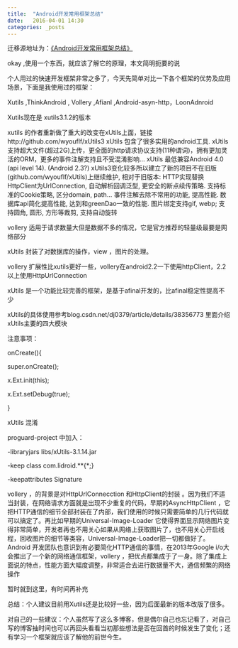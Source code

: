```yaml
---
title:  "Android开发常用框架总结"
date:   2016-04-01 14:30
categories: _posts
---
```


迁移源地址为：<a href="http://bgwan.blog.163.com/blog/static/2393010162016229114244345/">《Android开发常用框架总结》</a>

okay ,使用一个东西，就应该了解它的原理，本文简明扼要的说



个人用过的快速开发框架非常之多了，今天先简单对比一下各个框架的优势及应用场景，下面是我使用过的框架：

Xutils ,ThinkAndroid , Vollery ,Afianl ,Android-asyn-http，LoonAdnroid

Xutils现在是 xutils3.1.2的版本

xutils 的作者重新做了重大的改变在xUtils上面，链接http://github.com/wyouflf/xUtils3
xUtils 包含了很多实用的android工具.
xUtils 支持超大文件(超过2G)上传，更全面的http请求协议支持(11种谓词)，拥有更加灵活的ORM，更多的事件注解支持且不受混淆影响...
xUtils 最低兼容Android 4.0 (api level 14). (Android 2.3?)
xUtils3变化较多所以建立了新的项目不在旧版(github.com/wyouflf/xUtils)上继续维护, 相对于旧版本:
HTTP实现替换HttpClient为UrlConnection, 自动解析回调泛型, 更安全的断点续传策略.
支持标准的Cookie策略, 区分domain, path...
事件注解去除不常用的功能, 提高性能.
数据库api简化提高性能, 达到和greenDao一致的性能.
图片绑定支持gif, webp; 支持圆角, 圆形, 方形等裁剪, 支持自动旋转


vollery 适用于请求数量大但是数据不多的情况，它是官方推荐的轻量级最要是网络部分

xUtils 封装了对数据库的操作，view ，图片的处理。

vollery 扩展性比xutils更好一些，vollery在android2.2一下使用httpClient，2.2以上使用HttpUrlConnection

xUtils 是一个功能比较完善的框架，是基于afinal开发的，比afinal稳定性提高不少

xUtils的具体使用参考blog.csdn.net/dj0379/article/details/38356773 里面介绍xUtils主要的四大模块

注意事项：

onCreate(){

super.onCreate();

x.Ext.init(this);

x.Ext.setDebug(true);

}

xUtils 混淆

proguard-project 中加入：

-libraryjars libs/xUtils-3.1.14.jar

-keep class com.lidroid.**{*;}

-keepattributes Signature



vollery ，的背景是对HttpUrlConnecction 和HttpClient的封装 。因为我们不适当封装，在网络请求方面就是出现不少重复的代码，早期的AsyncHttpClient ，它把HTTP通信的细节全部封装在了内部，我们使用的时候只需要简单的几行代码就可以搞定了。再比如早期的Universal-Image-Loader  它使得界面显示网络图片变得非常简单，开发者再也不用关心如果从网络上获取图片了，也不用关心开启线程，回收图片的细节等类容，Universal-Image-Loader把一切都做好了。Android 开发团队也意识到有必要简化HTTP通信的事情，在2013年Google i/o大会推出了一个新的网络通信框架，vollery ，把优点都集成于了一身。除了集成上面说的特点，性能方面大幅度调整，非常适合去进行数据量不大，通信频繁的网络操作

暂时就到这里，有时间再补充

总结：个人建议目前用Xutils还是比较好一些，因为后面最新的版本改版了很多。

对自己的一些建议：个人虽然写了这么多博客，但是偶尔自己也忘记看了，对自己写的博客抽时间也可以再回头看看当初那些想法是否在回首的时候发生了变化；还有学习一个框架就应该了解他的前世今生。